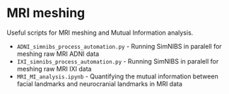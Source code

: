 # MRI meshing
Useful scripts for MRI meshing and Mutual Information analysis.
<br>
- `ADNI_simnibs_process_automation.py` - Running SimNIBS in paralell for meshing raw MRI ADNI data 
- `IXI_simnibs_process_automation.py` - Running SimNIBS in paralell for meshing raw MRI IXI data
- `MRI_MI_analysis.ipynb` - Quantifying the mutual information between facial landmarks and neurocranial landmarks in MRI data